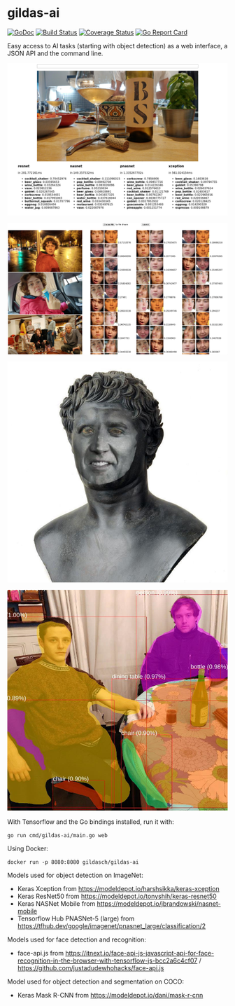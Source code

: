 # gildas-ai 

[![GoDoc](https://godoc.org/github.com/gildasch/gildas-ai?status.svg)](https://godoc.org/github.com/gildasch/gildas-ai)
[![Build Status](https://travis-ci.org/GildasCh/gildas-ai.svg?branch=master)](https://travis-ci.org/GildasCh/gildas-ai)
[![Coverage Status](https://coveralls.io/repos/github/GildasCh/gildas-ai/badge.svg?branch=master)](https://coveralls.io/github/GildasCh/gildas-ai?branch=master)
[![Go Report Card](https://goreportcard.com/badge/github.com/GildasCh/gildas-ai)](https://goreportcard.com/report/github.com/GildasCh/gildas-ai)

Easy access to AI tasks (starting with object detection) as a web
interface, a JSON API and the command line.

![wine](static/wine.png)

![faces](static/faces_wide.png)

![faceswap](static/faceswap.jpg)

![masks](static/masks.jpg)

With Tensorflow and the Go bindings installed, run it with:

```
go run cmd/gildas-ai/main.go web
```

Using Docker:

```
docker run -p 8080:8080 gildasch/gildas-ai
```

Models used for object detection on ImageNet:

- Keras Xception from https://modeldepot.io/harshsikka/keras-xception
- Keras ResNet50 from https://modeldepot.io/tonyshih/keras-resnet50
- Keras NASNet Mobile from https://modeldepot.io/jbrandowski/nasnet-mobile
- Tensorflow Hub PNASNet-5 (large) from https://tfhub.dev/google/imagenet/pnasnet_large/classification/2

Models used for face detection and recognition:

- face-api.js from https://itnext.io/face-api-js-javascript-api-for-face-recognition-in-the-browser-with-tensorflow-js-bcc2a6c4cf07 / https://github.com/justadudewhohacks/face-api.js

Model used for object detection and segmentation on COCO:

- Keras Mask R-CNN from https://modeldepot.io/dani/mask-r-cnn
